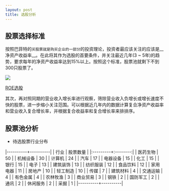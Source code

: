 ```yaml
---
layout: post
title: 选股分析
---
```


## 股票选择标准

按照巴菲特的`买股票就是购买企业的一部分`的投资理论，投资者最应该关注的应该是__净资产收益率__。在此将其作为选股的首要条件，并关注最近几年(3 ~ 5年)的趋势，要求每年的净资产收益率达到15%以上。按照这个标准，股票池就剩下不到300只股票了。

![](http://7xonmk.com1.z0.glb.clouddn.com/ROE选股结果.PNG)

[ROE选股](http://7xonmk.com1.z0.glb.clouddn.com/ROE选股.xlsx)

其次，再对照同期的营业收入增长率进行观察，筛除营业收入负增长或增长速度不快的股票，进一步缩小关注范围。可以根据近几年内的数据计算复合净资产收益率和营业收入复合增长率，并根据复合收益率和复合增长率来排排序。

## 股票池分析

* 待选股票行业分布

|----------+----------|
| 行业     | 股票数量 |
|:---------+:--------:|
| 医药生物 |    50    |
| 机械设备 |    30    |
| 计算机   |    24    |
| 汽车     |    17    |
| 电器设备 |    15    |
| 化工     |    15    |
| 银行     |    15    |
| 电子     |    13    |
| 建筑装饰 |    13    |
| 纺织服装 |    12    |
| 食品饮料 |    12    |
| 家用电器 |    11    |
| 房地产   |    10    |
| 轻工制造 |    10    |
| 传媒     |     7    |
| 建筑材料 |     4    |
| 交通运输 |     4    |
| 有色金属 |     4    |
| 农林牧渔 |     3    |
| 商业贸易 |     3    |
| 钢铁     |     2    |
| 国防军工 |     2    |
| 通讯     |     2    |
| 休闲服务 |     2    |
| 采掘     |     1    |
|----------+----------|



